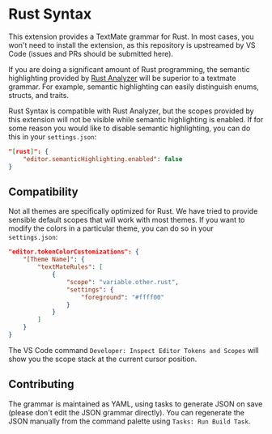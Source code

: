# Rust Syntax

This extension provides a TextMate grammar for Rust. In most cases, you won't need to install the extension, as this repository is upstreamed by VS Code (issues and PRs should be submitted here).

If you are doing a significant amount of Rust programming, the semantic highlighting provided by [Rust Analyzer][] will be superior to a textmate grammar. For example, semantic highlighting can easily distinguish enums, structs, and traits.

Rust Syntax is compatible with Rust Analyzer, but the scopes provided by this extension will not be visible while semantic highlighting is enabled. If for some reason you would like to disable semantic highlighting, you can do this in your `settings.json`:

```json
"[rust]": {
    "editor.semanticHighlighting.enabled": false
}
```

## Compatibility

Not all themes are specifically optimized for Rust.
We have tried to provide sensible default scopes that will work with most themes.
If you want to modify the colors in a particular theme, you can do so in your `settings.json`:

```json
"editor.tokenColorCustomizations": {
    "[Theme Name]": {
        "textMateRules": [
            {
                "scope": "variable.other.rust",
                "settings": {
                    "foreground": "#ffff00"
                }
            }
        ]
    }
}
```

The VS Code command `Developer: Inspect Editor Tokens and Scopes` will show you the scope stack at the current cursor position.

## Contributing

The grammar is maintained as YAML, using tasks to generate JSON on save (please don't edit the JSON grammar directly).
You can regenerate the JSON manually from the command palette using `Tasks: Run Build Task`.

[Rust Analyzer]: https://marketplace.visualstudio.com/items?itemName=matklad.rust-analyzer
